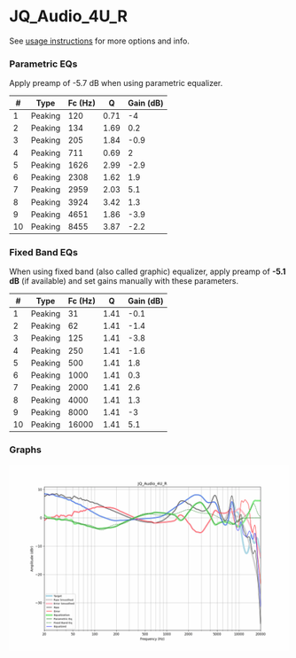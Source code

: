 # JQ_Audio_4U_R
See [usage instructions](https://github.com/jaakkopasanen/AutoEq#usage) for more options and info.

### Parametric EQs
Apply preamp of -5.7 dB when using parametric equalizer.

|   # | Type    |   Fc (Hz) |    Q |   Gain (dB) |
|-----|---------|-----------|------|-------------|
|   1 | Peaking |       120 | 0.71 |        -4   |
|   2 | Peaking |       134 | 1.69 |         0.2 |
|   3 | Peaking |       205 | 1.84 |        -0.9 |
|   4 | Peaking |       711 | 0.69 |         2   |
|   5 | Peaking |      1626 | 2.99 |        -2.9 |
|   6 | Peaking |      2308 | 1.62 |         1.9 |
|   7 | Peaking |      2959 | 2.03 |         5.1 |
|   8 | Peaking |      3924 | 3.42 |         1.3 |
|   9 | Peaking |      4651 | 1.86 |        -3.9 |
|  10 | Peaking |      8455 | 3.87 |        -2.2 |

### Fixed Band EQs
When using fixed band (also called graphic) equalizer, apply preamp of **-5.1 dB** (if available) and set gains manually with these parameters.

|   # | Type    |   Fc (Hz) |    Q |   Gain (dB) |
|-----|---------|-----------|------|-------------|
|   1 | Peaking |        31 | 1.41 |        -0.1 |
|   2 | Peaking |        62 | 1.41 |        -1.4 |
|   3 | Peaking |       125 | 1.41 |        -3.8 |
|   4 | Peaking |       250 | 1.41 |        -1.6 |
|   5 | Peaking |       500 | 1.41 |         1.8 |
|   6 | Peaking |      1000 | 1.41 |         0.3 |
|   7 | Peaking |      2000 | 1.41 |         2.6 |
|   8 | Peaking |      4000 | 1.41 |         1.3 |
|   9 | Peaking |      8000 | 1.41 |        -3   |
|  10 | Peaking |     16000 | 1.41 |         5.1 |

### Graphs
![](./JQ_Audio_4U_R.png)
